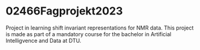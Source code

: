 # 02466Fagprojekt2023
Project in learning shift invariant representations for NMR data.
 This project is made as part of a mandatory course for the bachelor in Artificial Intelligvence and Data at DTU.
